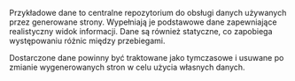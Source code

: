 ﻿Przykładowe dane to centralne repozytorium do obsługi danych używanych przez generowane strony. Wypełniają je podstawowe dane zapewniające realistyczny widok informacji.  Dane są również statyczne, co zapobiega występowaniu różnic między przebiegami.

Dostarczone dane powinny być traktowane jako tymczasowe i usuwane po zmianie wygenerowanych stron w celu użycia własnych danych.
